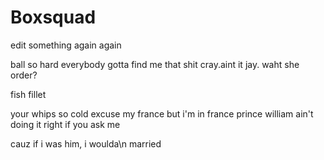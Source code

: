 # Boxsquad

edit something
again
again


ball so hard everybody gotta find me that shit cray.aint it jay. waht she order?

fish fillet

your whips so cold
excuse my france but i'm in france
prince william
ain't doing it right if you ask me

cauz if i was him, i woulda\n married

